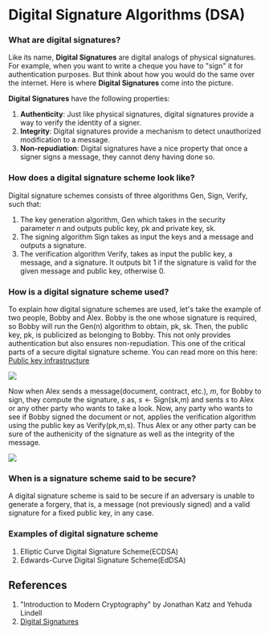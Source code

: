 # Digital Signature Algorithms (DSA)

### What are digital signatures?

Like its name, **Digital Signatures** are digital analogs of physical signatures. For example, when you want to write a cheque you have to "sign" it for authentication purposes. But think about how you would do the same over the internet. 
Here is where **Digital Signatures** come into the picture. 

**Digital Signatures** have the following properties:
1. **Authenticity**: Just like physical signatures, digital signatures provide a way to verify the identity of a signer.
2. **Integrity**: Digital signatures provide a mechanism to detect unauthorized modification to a message.
3. **Non-repudiation**: Digital signatures have a nice property that once a signer signs a message, they cannot deny having done so.

### How does a digital signature scheme look like?

Digital signature schemes consists of three algorithms $\text{Gen, Sign, Verify}$, such that:

1. The key generation algorithm, $\text{Gen}$ which takes in the security parameter $n$ and outputs public key, $\text{pk}$ and private key, $\text{sk}$.
2. The signing algorithm $\text{Sign}$ takes as input the keys and a message and outputs a signature.
3. The verification algorithm $\text{Verify}$, takes as input the public key, a message, and a signature. 
It outputs bit 1 if the signature is valid for the given message and public key, otherwise 0.

### How is a digital signature scheme used?

To explain how digital signature schemes are used, let's take the example of two people, Bobby and Alex.
Bobby is the one whose signature is required, so Bobby will run the $\text{Gen(n)}$ algorithm to obtain, $\text{pk, sk}$. 
Then, the public key, $\text{pk}$, is publicized as belonging to Bobby. This not only provides authentication but also ensures non-repudiation. This one of the critical parts of a secure digital signature scheme. 
You can read more on this here: [Public key infrastructure](https://en.wikipedia.org/wiki/Public_key_infrastructure)

![](../../../assets/keygen.gif)

Now when Alex sends a message(document, contract, etc.), $m$, for Bobby to sign, they compute the signature, $s$ as, $s\leftarrow\text{Sign(sk,m)}$ and sents $s$ to Alex or any other party who wants to take a look.
Now, any party who wants to see if Bobby signed the document or not, applies the verification algorithm using the public key as $\text{Verify(pk,m,s)}$. Thus Alex or any other party can be sure of the authenicity of
the signature as well as the integrity of the message.

![](../../../assets/sign_and_verify.gif)

### When is a signature scheme said to be secure?

A digital signature scheme is said to be secure if an adversary is unable to generate a forgery, that is, a message (not previously signed) and a valid signature for a fixed public key, in any case.

### Examples of digital signature scheme

1. Elliptic Curve Digital Signature Scheme(ECDSA)
2. Edwards-Curve Digital Signature Scheme(EdDSA)

## References

1. "Introduction to Modern Cryptography" by Jonathan Katz and Yehuda Lindell
2. [Digital Signatures](https://asecuritysite.com/signatures)


